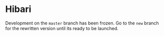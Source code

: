 # Hibari

Development on the `master` branch has been frozen. Go to the `new` branch for the rewritten version until its ready to be launched.
